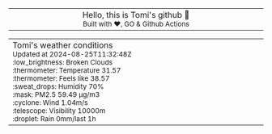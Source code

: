 
<div align="center">
<table>
<tbody>
<td align="center">
<img width="2000" height="0"><br>
Hello, this is Tomi's github 👋<br>
<sup>Built with ❤️, GO & Github Actions</sup><br>
<img width="2000" height="0">
</td>
</tbody>
</table>
</div>
<table>
<tbody>
<td align="left">
<img width="2000" height="0"><br>
Tomi's weather conditions<br>
<sup>Updated at 2024-08-25T11:32:48Z</sup><br>
<sup>:low_brightness: Broken Clouds</sup><br>
<sup>:thermometer: Temperature 31.57 </sup><br>
<sup>:thermometer: Feels like 38.57</sup><br>
<sup>:sweat_drops: Humidity 70%</sup><br>
<sup>:mask: PM2.5 59.49 μg/m3</sup><br>
<sup>:cyclone: Wind 1.04m/s </sup><br>
<sup>:telescope: Visibility 10000m </sup><br>
<sup>:droplet: Rain 0mm/last 1h </sup><br>
<img width="2000" height="0">
</td>
<td align="left">
<img width="2000" height="0"><br>
<br>
<img width="2000" height="0">
</td>
</tbody>
</table>
</div>
    